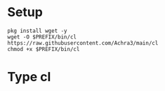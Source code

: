 # Setup
```
pkg install wget -y
wget -O $PREFIX/bin/cl https://raw.githubusercontent.com/Achra3/main/cl
chmod +x $PREFIX/bin/cl
```
# Type cl
